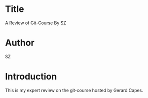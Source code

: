 # Title
A Review of Git-Course By SZ

# Author
SZ

# Introduction
This is my expert review on the git-course hosted by Gerard Capes.
